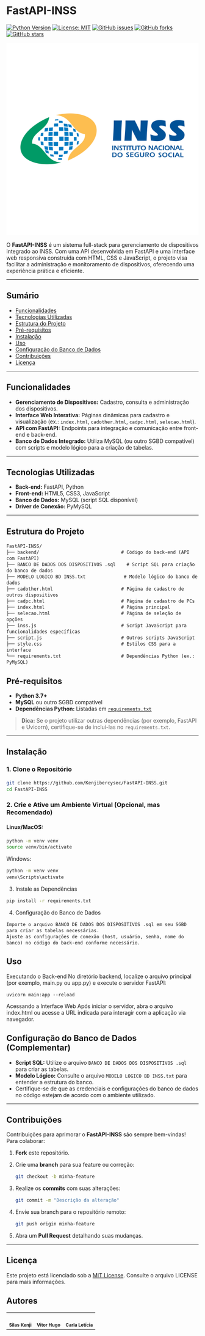 # FastAPI-INSS

[![Python Version](https://img.shields.io/badge/Python-3.7%2B-blue)](https://www.python.org/downloads/) [![License: MIT](https://img.shields.io/badge/License-MIT-yellow.svg)](LICENSE) [![GitHub issues](https://img.shields.io/github/issues/Kenjibercysec/FastAPI-INSS)](https://github.com/Kenjibercysec/FastAPI-INSS/issues) [![GitHub forks](https://img.shields.io/github/forks/Kenjibercysec/FastAPI-INSS)](https://github.com/Kenjibercysec/FastAPI-INSS/network) [![GitHub stars](https://img.shields.io/github/stars/Kenjibercysec/FastAPI-INSS)](https://github.com/Kenjibercysec/FastAPI-INSS/stargazers)

![Logo do INSS](inss-logo.png)

O **FastAPI-INSS** é um sistema full-stack para gerenciamento de dispositivos integrado ao INSS. Com uma API desenvolvida em FastAPI e uma interface web responsiva construída com HTML, CSS e JavaScript, o projeto visa facilitar a administração e monitoramento de dispositivos, oferecendo uma experiência prática e eficiente.

---

## Sumário

- [Funcionalidades](#funcionalidades)
- [Tecnologias Utilizadas](#tecnologias-utilizadas)
- [Estrutura do Projeto](#estrutura-do-projeto)
- [Pré-requisitos](#pré-requisitos)
- [Instalação](#instalação)
- [Uso](#uso)
- [Configuração do Banco de Dados](#configuração-do-banco-de-dados)
- [Contribuições](#contribuições)
- [Licença](#licença)

---

## Funcionalidades

- **Gerenciamento de Dispositivos:** Cadastro, consulta e administração dos dispositivos.
- **Interface Web Interativa:** Páginas dinâmicas para cadastro e visualização (ex.: `index.html`, `cadother.html`, `cadpc.html`, `selecao.html`).
- **API com FastAPI:** Endpoints para integração e comunicação entre front-end e back-end.
- **Banco de Dados Integrado:** Utiliza MySQL (ou outro SGBD compatível) com scripts e modelo lógico para a criação de tabelas.

---

## Tecnologias Utilizadas

- **Back-end:** FastAPI, Python
- **Front-end:** HTML5, CSS3, JavaScript
- **Banco de Dados:** MySQL (script SQL disponível)
- **Driver de Conexão:** PyMySQL

---

## Estrutura do Projeto

```plaintext
FastAPI-INSS/
├── backend/                              # Código do back-end (API com FastAPI)
├── BANCO DE DADOS DOS DISPOSITIVOS .sql    # Script SQL para criação do banco de dados
├── MODELO LOGICO BD INSS.txt              # Modelo lógico do banco de dados
├── cadother.html                         # Página de cadastro de outros dispositivos
├── cadpc.html                            # Página de cadastro de PCs
├── index.html                            # Página principal
├── selecao.html                          # Página de seleção de opções
├── inss.js                               # Script JavaScript para funcionalidades específicas
├── script.js                             # Outros scripts JavaScript
├── style.css                             # Estilos CSS para a interface
└── requirements.txt                      # Dependências Python (ex.: PyMySQL)
```

## Pré-requisitos

- **Python 3.7+**
- **MySQL** ou outro SGBD compatível
- **Dependências Python:** Listadas em [`requirements.txt`](requirements.txt)

> **Dica:** Se o projeto utilizar outras dependências (por exemplo, FastAPI e Uvicorn), certifique-se de incluí-las no `requirements.txt`.

---

## Instalação

### 1. Clone o Repositório

```bash
git clone https://github.com/Kenjibercysec/FastAPI-INSS.git
cd FastAPI-INSS
```
### 2. Crie e Ative um Ambiente Virtual (Opcional, mas Recomendado)

#### Linux/MacOS:

```bash
python -m venv venv
source venv/bin/activate
```
Windows:
```bash
python -m venv venv
venv\Scripts\activate
```
3. Instale as Dependências
```bash
pip install -r requirements.txt
```
4. Configuração do Banco de Dados
```
Importe o arquivo BANCO DE DADOS DOS DISPOSITIVOS .sql em seu SGBD para criar as tabelas necessárias.
Ajuste as configurações de conexão (host, usuário, senha, nome do banco) no código do back-end conforme necessário.
```
## Uso
Executando o Back-end
No diretório backend, localize o arquivo principal (por exemplo, main.py ou app.py) e execute o servidor FastAPI:
```
uvicorn main:app --reload
```

Acessando a Interface Web
Após iniciar o servidor, abra o arquivo index.html ou acesse a URL indicada para interagir com a aplicação via navegador.

## Configuração do Banco de Dados (Complementar)

- **Script SQL:** Utilize o arquivo `BANCO DE DADOS DOS DISPOSITIVOS .sql` para criar as tabelas.
- **Modelo Lógico:** Consulte o arquivo `MODELO LOGICO BD INSS.txt` para entender a estrutura do banco.
- Certifique-se de que as credenciais e configurações do banco de dados no código estejam de acordo com o ambiente utilizado.

---

## Contribuições

Contribuições para aprimorar o **FastAPI-INSS** são sempre bem-vindas! Para colaborar:

1. **Fork** este repositório.
2. Crie uma **branch** para sua feature ou correção:

    ```bash
    git checkout -b minha-feature
    ```

3. Realize os **commits** com suas alterações:

    ```bash
    git commit -m "Descrição da alteração"
    ```

4. Envie sua branch para o repositório remoto:

    ```bash
    git push origin minha-feature
    ```

5. Abra um **Pull Request** detalhando suas mudanças.

---



## Licença

Este projeto está licenciado sob a [MIT License](LICENSE). Consulte o arquivo LICENSE para mais informações.

## Autores

<table>
  <tr>
     <td align="center">
      <a href="https://github.com/Kenjibercysec" target="_blank">
        <img src="https://avatars.githubusercontent.com/u/105324711?v=4" width="100px;" alt=""/>
      </a>
      <br /><sub><b> Silas Kenji </b></sub>
    </td>
          <td align="center">
      <a href="https://github.com/Vitorhugofsousa" target="_blank">
        <img src="https://avatars.githubusercontent.com/u/104640675?v=4" width="100px;" alt=""/>
      </a>
      <br /><sub><b> Vitor Hugo </b></sub>
    </td>
    <td align="center">
      <a href="https://github.com/boourlet" target="_blank">
        <img src="https://avatars.githubusercontent.com/u/130801222?v=4" width="100px;" alt=""/>
      </a>
      <br /><sub><b> Carla Letícia </b></sub>
    </td>
  </tr>
</table>
